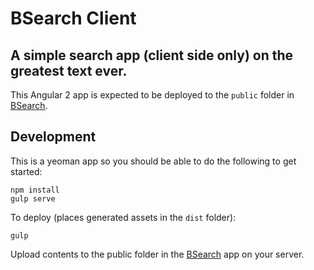 # BSearch Client
## A simple search app (client side only) on the greatest text ever.
This Angular 2 app is expected to be deployed to the `public` folder in [BSearch](https://github.com/ivanbportugal/bsearch).

## Development
This is a yeoman app so you should be able to do the following to get started:
```
npm install
gulp serve
```

To deploy (places generated assets in the `dist` folder):
```
gulp
```

Upload contents to the public folder in the [BSearch](https://github.com/ivanbportugal/bsearch) app on your server.
